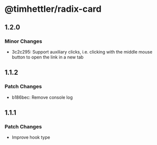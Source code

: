 # @timhettler/radix-card

## 1.2.0

### Minor Changes

- 3c2c295: Support auxiliary clicks, i.e. clicking with the middle mouse button to open the link in a new tab

## 1.1.2

### Patch Changes

- b186bec: Remove console log

## 1.1.1

### Patch Changes

- Improve hook type
